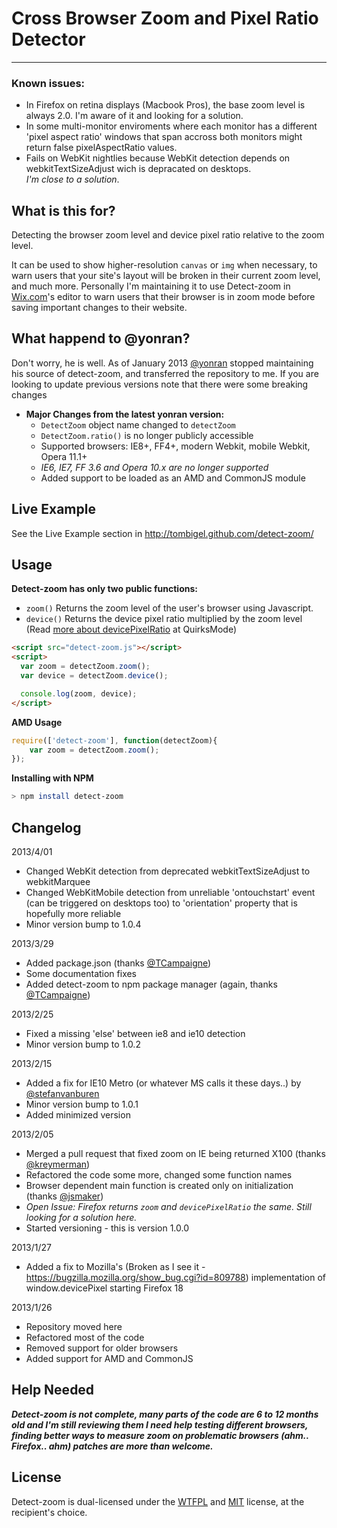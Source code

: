 Cross Browser Zoom and Pixel Ratio Detector
======
------

### Known issues:
* In Firefox on retina displays (Macbook Pros), the base zoom level is always 2.0. I'm aware of it and looking for a solution.
* In some multi-monitor enviroments where each monitor has a different 'pixel aspect ratio' windows that span accross both monitors might return false pixelAspectRatio values.
* Fails on WebKit nightlies because WebKit detection depends on webkitTextSizeAdjust wich is depracated on desktops.  
  _I'm close to a solution_.

What is this for?
------
Detecting the browser zoom level and device pixel ratio relative to the zoom level.

It can be used to show higher-resolution `canvas` or `img` when necessary,
to warn users that your site's layout will be broken in their current zoom level,
and much more.
Personally I'm maintaining it to use Detect-zoom in [Wix.com](http://wix.com)'s editor to warn users
that their browser is in zoom mode before saving important changes to their website.

What happend to @yonran?
------
Don't worry, he is well.
As of January 2013 [@yonran](https://github.com/yonran) stopped maintaining his source of detect-zoom, and transferred the repository to me.
If you are looking to update previous versions note that there were some breaking changes

* **Major Changes from the latest yonran version:**
    * `DetectZoom` object name changed to `detectZoom`
    * `DetectZoom.ratio()` is no longer publicly accessible
    * Supported browsers: IE8+, FF4+, modern Webkit, mobile Webkit, Opera 11.1+
    * *IE6, IE7, FF 3.6 and Opera 10.x are no longer supported*
    * Added support to be loaded as an AMD and CommonJS module

Live Example
------
See the Live Example section in
http://tombigel.github.com/detect-zoom/

Usage
------
**Detect-zoom has only two public functions:**
* `zoom()`   Returns the zoom level of the user's browser using Javascript.
* `device()`   Returns the device pixel ratio multiplied by the zoom level (Read [more about devicePixelRatio](http://www.quirksmode.org/blog/archives/2012/07/more_about_devi.html) at QuirksMode)

```html
<script src="detect-zoom.js"></script>
<script>
  var zoom = detectZoom.zoom();
  var device = detectZoom.device();

  console.log(zoom, device);
</script>
```

**AMD Usage**

```javascript
require(['detect-zoom'], function(detectZoom){
    var zoom = detectZoom.zoom();
});
```

**Installing with NPM**

```bash
> npm install detect-zoom
```

Changelog
------

2013/4/01
* Changed WebKit detection from deprecated webkitTextSizeAdjust to webkitMarquee
* Changed WebKitMobile detection from unreliable 'ontouchstart' event (can be triggered on desktops too) to 'orientation' property that is hopefully more reliable
* Minor version bump to 1.0.4

2013/3/29
* Added package.json (thanks [@TCampaigne](https://github.com/TCampaigne))
* Some documentation fixes
* Added detect-zoom to npm package manager (again, thanks [@TCampaigne](https://github.com/TCampaigne)) 

2013/2/25
* Fixed a missing 'else' between ie8 and ie10 detection
* Minor version bump to 1.0.2

2013/2/15
* Added a fix for IE10 Metro (or whatever MS calls it these days..) by [@stefanvanburen](https://github.com/stefanvanburen)
* Minor version bump to 1.0.1
* Added minimized version

2013/2/05
* Merged a pull request that fixed zoom on IE being returned X100 (thanks [@kreymerman](https://github.com/kreymerman))
* Refactored the code some more, changed some function names
* Browser dependent main function is created only on initialization (thanks [@jsmaker](https://github.com/jsmaker))
* _Open Issue: Firefox returns `zoom` and `devicePixelRatio` the same. Still looking for a solution here._
* Started versioning - this is version 1.0.0

2013/1/27
* Added a fix to Mozilla's (Broken as I see it - https://bugzilla.mozilla.org/show_bug.cgi?id=809788)
implementation of window.devicePixel starting Firefox 18

2013/1/26
* Repository moved here
* Refactored most of the code
* Removed support for older browsers
* Added support for AMD and CommonJS


Help Needed
------

***Detect-zoom is not complete, many parts of the code are 6 to 12 months old and I'm still reviewing them
I need help testing different browsers, finding better ways to measure zoom on problematic browsers (ahm.. Firefox.. ahm)
patches are more than welcome.***


License
------

Detect-zoom is dual-licensed under the [WTFPL](http://www.wtfpl.net/about/) and [MIT](http://opensource.org/licenses/MIT) license, at the recipient's choice.
